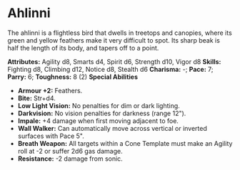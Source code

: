 # Ahlinni

The ahlinni is a flightless bird that dwells in treetops and
canopies, where its green and yellow feathers make it very difficult to
spot. Its sharp beak is half the length of its body, and tapers off to a
point.

**Attributes:** Agility d8, Smarts d4, Spirit d6, Strength d10, Vigor
d8
**Skills:** Fighting d8, Climbing d12, Notice d8, Stealth d6
**Charisma:** -; **Pace:** 7; **Parry:** 6; **Toughness:** 8 (2)
**Special Abilities**

- **Armour +2:** Feathers.
- **Bite:** Str+d4.
- **Low Light Vision:** No penalties for dim or dark lighting.
- **Darkvision:** No vision penalties for darkness (range 12").
- **Impale:** +4 damage when first moving adjacent to foe.
- **Wall Walker:** Can automatically move across vertical or inverted
surfaces with Pace 5".
- **Breath Weapon:** All targets within a Cone Template must make an
Agility roll at -2 or suffer 2d6 gas damage.
- **Resistance:** -2 damage from sonic.
